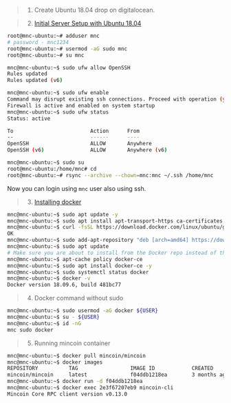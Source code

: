 
> 1. Create Ubuntu 18.04 drop on digitalocean.

> 2. [Initial Server Setup with Ubuntu 18.04](https://www.digitalocean.com/community/tutorials/initial-server-setup-with-ubuntu-18-04)
```sh
root@mnc-ubuntu:~# adduser mnc
# password - mnc1234
root@mnc-ubuntu:~# usermod -aG sudo mnc
root@mnc-ubuntu:~# su mnc

mnc@mnc-ubuntu:~$ sudo ufw allow OpenSSH
Rules updated
Rules updated (v6)

mnc@mnc-ubuntu:~$ sudo ufw enable
Command may disrupt existing ssh connections. Proceed with operation (y|n)? y
Firewall is active and enabled on system startup
mnc@mnc-ubuntu:~$ sudo ufw status
Status: active

To                         Action      From
--                         ------      ----
OpenSSH                    ALLOW       Anywhere                  
OpenSSH (v6)               ALLOW       Anywhere (v6)  

mnc@mnc-ubuntu:~$ sudo su
root@mnc-ubuntu:/home/mnc# cd
root@mnc-ubuntu:~# rsync --archive --chown=mnc:mnc ~/.ssh /home/mnc
```

Now you can login using `mnc` user also using ssh.

> 3. [Installing docker](https://www.digitalocean.com/community/tutorials/how-to-install-and-use-docker-on-ubuntu-18-04 )
```sh
mnc@mnc-ubuntu:~$ sudo apt update -y
mnc@mnc-ubuntu:~$ sudo apt install apt-transport-https ca-certificates curl software-properties-common -y
mnc@mnc-ubuntu:~$ curl -fsSL https://download.docker.com/linux/ubuntu/gpg | sudo apt-key add -
OK
mnc@mnc-ubuntu:~$ sudo add-apt-repository "deb [arch=amd64] https://download.docker.com/linux/ubuntu bionic stable"
mnc@mnc-ubuntu:~$ sudo apt update
# Make sure you are about to install from the Docker repo instead of the default Ubuntu repo:
mnc@mnc-ubuntu:~$ apt-cache policy docker-ce 
mnc@mnc-ubuntu:~$ sudo apt install docker-ce -y
mnc@mnc-ubuntu:~$ sudo systemctl status docker
mnc@mnc-ubuntu:~$ docker -v
Docker version 18.09.6, build 481bc77

```

> 4. Docker command without sudo
```sh
mnc@mnc-ubuntu:~$ sudo usermod -aG docker ${USER}
mnc@mnc-ubuntu:~$ su - ${USER}
mnc@mnc-ubuntu:~$ id -nG
mnc sudo docker

```

> 5. Running mincoin container
```sh
mnc@mnc-ubuntu:~$ docker pull mincoin/mincoin
mnc@mnc-ubuntu:~$ docker images
REPOSITORY          TAG                 IMAGE ID            CREATED             SIZE
mincoin/mincoin     latest              f04ddb1218ea        3 months ago        71.5MB
mnc@mnc-ubuntu:~$ docker run -d f04ddb1218ea
mnc@mnc-ubuntu:~$ docker exec 2e3f67207eb9 mincoin-cli
Mincoin Core RPC client version v0.13.0
```
